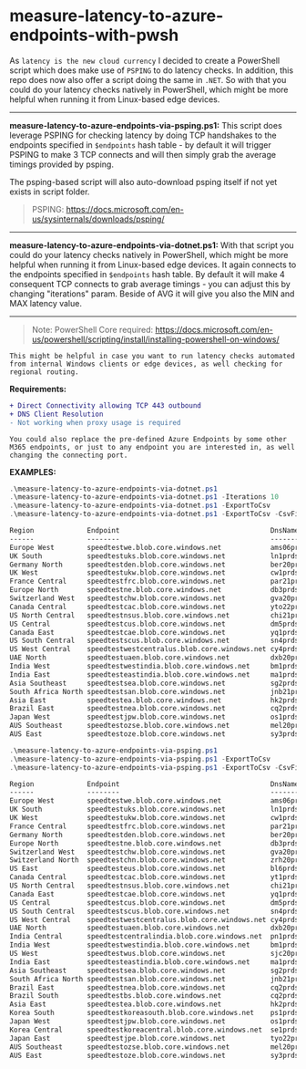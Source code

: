 # measure-latency-to-azure-endpoints-with-pwsh

As `latency is the new cloud currency` I decided to create a PowerShell script which does make use of `PSPING` to do latency checks. In addition, this repo does now also offer a script doing the same in `.NET`. So with that you could do your latency checks natively in PowerShell, which might be more helpful when running it from Linux-based edge devices.

---

**measure-latency-to-azure-endpoints-via-psping.ps1:** This script does leverage PSPING for checking latency by doing TCP handshakes to the endpoints specified in `$endpoints` hash table - by default it will trigger PSPING to make 3 TCP connects and will then simply grab the average timings provided by psping.

The psping-based script will also auto-download psping itself if not yet exists in script folder.
> PSPING: <https://docs.microsoft.com/en-us/sysinternals/downloads/psping/>

---

**measure-latency-to-azure-endpoints-via-dotnet.ps1:** With that script you could do your latency checks natively in PowerShell, which might be more helpful when running it from Linux-based edge devices. It again connects to the endpoints specified in `$endpoints` hash table. By default it will make 4 consequent TCP connects to grab average timings - you can adjust this by changing "iterations" param. Beside of AVG it will give you also the MIN and MAX latency value.

---

> Note: PowerShell Core required: <https://docs.microsoft.com/en-us/powershell/scripting/install/installing-powershell-on-windows/>

`This might be helpful in case you want to run latency checks automated from internal Windows clients or edge devices, as well checking for regional routing.`

**Requirements:**

```diff
+ Direct Connectivity allowing TCP 443 outbound
+ DNS Client Resolution
- Not working when proxy usage is required
```

`You could also replace the pre-defined Azure Endpoints by some other M365 endpoints, or just to any endpoint you are interested in, as well changing the connecting port.`

**EXAMPLES:**

```powershell
.\measure-latency-to-azure-endpoints-via-dotnet.ps1
.\measure-latency-to-azure-endpoints-via-dotnet.ps1 -Iterations 10
.\measure-latency-to-azure-endpoints-via-dotnet.ps1 -ExportToCsv
.\measure-latency-to-azure-endpoints-via-dotnet.ps1 -ExportToCsv -CsvFilepath "c:\temp\results.txt"
```

```txt
Region             Endpoint                                     DnsName        RTTMin RTTAvg RTTMax RTTs                 IPAddr
------             --------                                     -------        ------ ------ ------ ----                 ------
Europe West        speedtestwe.blob.core.windows.net            ams06prdstr14a      1     13     46 {46, 3, 2, 1}        52.239.213.4
UK South           speedtestuks.blob.core.windows.net           ln1prdstr05a        9     10     10 {10, 10, 9, 9}       51.141.129.74
Germany North      speedtestden.blob.core.windows.net           ber20prdstr02a     11     34     93 {12, 21, 11, 93}     20.38.115.4
UK West            speedtestukw.blob.core.windows.net           cw1prdstr23a       12     20     30 {24, 30, 14, 12}     20.150.52.4
France Central     speedtestfrc.blob.core.windows.net           par21prdstr01a     12     17     27 {27, 13, 12, 17}     52.239.134.100
Europe North       speedtestne.blob.core.windows.net            db3prdstr11a       16     24     45 {17, 45, 17, 16}     52.239.137.4
Switzerland West   speedtestchw.blob.core.windows.net           gva20prdstr02a     22     30     49 {25, 22, 22, 49}     52.239.250.4
Canada Central     speedtestcac.blob.core.windows.net           yto22prdstr04a     97    152    305 {108, 305, 99, 97}   20.150.100.65
US North Central   speedtestnsus.blob.core.windows.net          chi21prdstr01a     99    167    244 {99, 143, 244, 182}  52.239.186.36
US Central         speedtestcus.blob.core.windows.net           dm5prdstr12a      103    118    156 {156, 104, 103, 110} 52.239.151.138
Canada East        speedtestcae.blob.core.windows.net           yq1prdstr10a      105    118    134 {112, 105, 134, 121} 20.150.1.4
US South Central   speedtestscus.blob.core.windows.net          sn4prdstr09a      112    169    292 {112, 115, 292, 157} 52.239.158.138
US West Central    speedtestwestcentralus.blob.core.windows.net cy4prdstr01a      117    204    363 {363, 171, 117, 166} 13.78.152.64
UAE North          speedtestuaen.blob.core.windows.net          dxb20prdstr02a    123    171    270 {125, 123, 270, 166} 52.239.233.228
India West         speedtestwestindia.blob.core.windows.net     bm1prdstr01a      125    175    281 {128, 281, 167, 125} 104.211.168.16
India East         speedtesteastindia.blob.core.windows.net     ma1prdstr07a      143    212    387 {387, 175, 144, 143} 52.239.135.164
Asia Southeast     speedtestsea.blob.core.windows.net           sg2prdstr02a      158    202    328 {158, 328, 165, 158} 52.163.176.16
South Africa North speedtestsan.blob.core.windows.net           jnb21prdstr01a    184    199    221 {221, 203, 184, 188} 52.239.232.36
Asia East          speedtestea.blob.core.windows.net            hk2prdstr06a      193    218    272 {196, 272, 193, 212} 52.175.112.16
Brazil East        speedtestnea.blob.core.windows.net           cq2prdstr01a      201    308    392 {201, 269, 392, 371} 191.232.216.52
Japan West         speedtestjpw.blob.core.windows.net           os1prdstr02a      234    270    368 {234, 239, 368, 238} 52.239.146.10
AUS Southeast      speedtestozse.blob.core.windows.net          mel20prdstr02a    243    289    364 {244, 306, 364, 243} 52.239.132.164
AUS East           speedtestoze.blob.core.windows.net           sy3prdstr07a      247    269    309 {309, 248, 247, 271} 52.239.130.74
```

```powershell
.\measure-latency-to-azure-endpoints-via-psping.ps1
.\measure-latency-to-azure-endpoints-via-psping.ps1 -ExportToCsv
.\measure-latency-to-azure-endpoints-via-psping.ps1 -ExportToCsv -CsvFilepath "c:\temp\results.txt"
```

```txt
Region             Endpoint                                     DnsName           RTT IPAddr
------             --------                                     -------           --- ------
Europe West        speedtestwe.blob.core.windows.net            ams06prdstr14a   0,99 52.239.213.4
UK South           speedtestuks.blob.core.windows.net           ln1prdstr05a     7,96 51.141.129.74
UK West            speedtestukw.blob.core.windows.net           cw1prdstr23a     9,62 20.150.52.4
France Central     speedtestfrc.blob.core.windows.net           par21prdstr01a  10,04 52.239.134.100
Germany North      speedtestden.blob.core.windows.net           ber20prdstr02a  10,51 20.38.115.4
Europe North       speedtestne.blob.core.windows.net            db3prdstr11a    16,81 52.239.137.4
Switzerland West   speedtestchw.blob.core.windows.net           gva20prdstr02a  20,66 52.239.250.4
Switzerland North  speedtestchn.blob.core.windows.net           zrh20prdstr02a  22,16 52.239.251.68
US East            speedtesteus.blob.core.windows.net           bl6prdstr05a    81,25 52.240.48.36
Canada Central     speedtestcac.blob.core.windows.net           yt1prdstr03a    95,44 40.85.235.62
US North Central   speedtestnsus.blob.core.windows.net          chi21prdstr01a  96,28 52.239.186.36
Canada East        speedtestcae.blob.core.windows.net           yq1prdstr10a   102,55 20.150.1.4
US Central         speedtestcus.blob.core.windows.net           dm5prdstr12a   108,47 52.239.151.138
US South Central   speedtestscus.blob.core.windows.net          sn4prdstr09a   114,75 52.239.158.138
US West Central    speedtestwestcentralus.blob.core.windows.net cy4prdstr01a   117,64 13.78.152.64
UAE North          speedtestuaen.blob.core.windows.net          dxb20prdstr02a 121,87 52.239.233.228
India Central      speedtestcentralindia.blob.core.windows.net  pn1prdstr03a   126,03 104.211.109.52
India West         speedtestwestindia.blob.core.windows.net     bm1prdstr01a   127,77 104.211.168.16
US West            speedtestwus.blob.core.windows.net           sjc20prdstr12a 140,57 52.239.228.228
India East         speedtesteastindia.blob.core.windows.net     ma1prdstr07a   144,52 52.239.135.164
Asia Southeast     speedtestsea.blob.core.windows.net           sg2prdstr02a   157,84 52.163.176.16
South Africa North speedtestsan.blob.core.windows.net           jnb21prdstr01a 183,25 52.239.232.36
Brazil East        speedtestnea.blob.core.windows.net           cq2prdstr01a   186,03 191.232.216.52
Brazil South       speedtestbs.blob.core.windows.net            cq2prdstr03a   187,05 191.233.128.42
Asia East          speedtestea.blob.core.windows.net            hk2prdstr06a   189,71 52.175.112.16
Korea South        speedtestkoreasouth.blob.core.windows.net    ps1prdstr01a   212,54 52.231.168.142
Japan West         speedtestjpw.blob.core.windows.net           os1prdstr02a   220,15 52.239.146.10
Korea Central      speedtestkoreacentral.blob.core.windows.net  se1prdstr01a   220,41 52.231.80.94
Japan East         speedtestjpe.blob.core.windows.net           tyo22prdstr02a 222,07 52.239.145.36
AUS Southeast      speedtestozse.blob.core.windows.net          mel20prdstr02a 242,57 52.239.132.164
AUS East           speedtestoze.blob.core.windows.net           sy3prdstr07a   243,37 52.239.130.74
```
